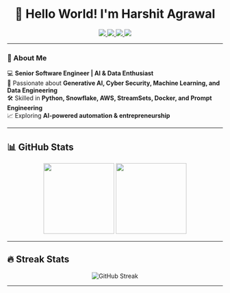 <h1 align="center">👋 Hello World! I'm Harshit Agrawal</h1>

<p align="center">
  <a href="https://linkedin.com/in/harshitagrawal13">
    <img src="https://img.shields.io/badge/LinkedIn-0A66C2?style=for-the-badge&logo=linkedin&logoColor=white">
  </a>
  <a href="https://www.instagram.com/i_am_ha13/">
    <img src="https://img.shields.io/badge/Instagram-1DB954?style=for-the-badge&logo=instagram&logoColor=white">
  </a>
  <a href="https://twitter.com/iamha13">
    <img src="https://img.shields.io/badge/Twitter-1DB954?style=for-the-badge&logo=twitter&logoColor=white">
  </a>
  <a href="https://quora.com/profile/Harshit-Agrawal-192">
    <img src="https://img.shields.io/badge/Quora-1DB954?style=for-the-badge&logo=quora&logoColor=white">
  </a>
</p>

---

### 🚀 About Me  
💻 **Senior Software Engineer | AI & Data Enthusiast**  
🎯 Passionate about **Generative AI, Cyber Security, Machine Learning, and Data Engineering**  
🛠 Skilled in **Python, Snowflake, AWS, StreamSets, Docker, and Prompt Engineering**  
📈 Exploring **AI-powered automation & entrepreneurship**  

---

## 📊 GitHub Stats  

<p align="center">
  <img src="https://github-readme-stats.vercel.app/api?username=iamharshit13&show_icons=true&theme=tokyonight&icon_color=1DB954&title_color=1DB954&text_color=ffffff&bg_color=0d1117" height="165" />
  <img src="https://github-readme-stats.vercel.app/api/top-langs/?username=iamharshit13&layout=compact&theme=tokyonight&title_color=1DB954&text_color=ffffff&bg_color=0d1117&langs_count=10" height="165" />
</p>

---

## 🔥 Streak Stats  

<p align="center">
  <img src="https://github-readme-streak-stats.herokuapp.com/?user=iamharshit13&theme=tokyonight&fire=1DB954&ring=1DB954&currStreakLabel=1DB954&currStreakNum=1DB954&sideNums=ffffff&sideLabels=ffffff&dates=ffffff&background=0d1117" alt="GitHub Streak" />
</p>

---

<!-- ## 📫 Contact  
📩 Email: abc@gmail.com -->
